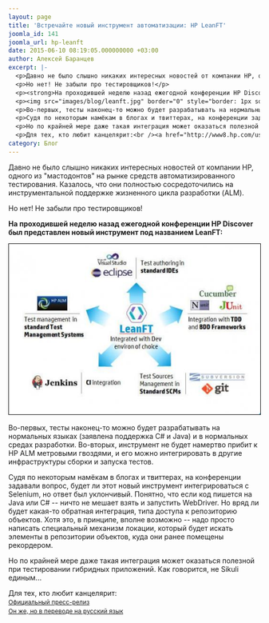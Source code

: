 ```yaml
---
layout: page
title: 'Встречайте новый инструмент автоматизации: HP LeanFT'
joomla_id: 141
joomla_url: hp-leanft
date: 2015-06-10 08:19:05.000000000 +03:00
author: Алексей Баранцев
excerpt: |-
  <p>Давно не было слышно никаких интересных новостей от компании HP, одного из "мастодонтов" на рынке средств автоматизированного тестирования. Казалось, что они полностью сосредоточились на инструментальной поддержке жизненного цикла разработки (ALM).</p>
  <p>Но нет! Не забыли про тестировщиков!</p>
  <p><strong>На проходившей неделю назад ежегодной конференции HP Discover был представлен новый инструмент под названием LeanFT:</strong></p>
  <p><img src="images/blog/leanft.jpg" border="0" style="border: 1px solid black;" /></p>
  <p>Во-первых, тесты наконец-то можно будет разрабатывать на нормальных языках (заявлена поддержка C# и Java) и в нормальных средах разработки. Во-вторых, инструмент не будет намертво прибит к HP ALM метровыми гвоздями, и его можно интегрировать в другие инфраструктуры сборки и запуска тестов.</p>
  <p>Судя по некоторым намёкам в блогах и твиттерах, на конференции задавали вопрос, будет ли этот новый инструмент интегрироваться с Selenium, но ответ был уклончивый. Понятно, что если код пишется на Java или C# -- ничто не мешает взять и запустить WebDriver. Но вряд ли будет какая-то обратная интеграция, типа доступа к репозиторию объектов. Хотя это, в принципе, вполне возможно -- надо просто написать специальный механизм локации, который будет искать элементы в репозитории объектов, куда они ранее помещены рекордером.</p>
  <p>Но по крайней мере даже такая интеграция может оказаться полезной при тестировании гибридных приложений. Как говорится, не Sikuli единым...</p>
  <p>Для тех, кто любит канцелярит:<br /><a href="http://www8.hp.com/us/en/hp-news/press-release.html?id=1998066#.VXfyKs-qpBc" style="font-size: 12.1599998474121px; line-height: 1.3em;">Официальный пресс-релиз<br /></a><a href="http://corp.cnews.ru/news/2015/06/03/hp_predlozhila_razrabotchikam_prilozheniy_reshenie_po_avtomatizacii_funkcionalnogo_testirovaniya_596228" style="font-size: 12.1599998474121px; line-height: 1.3em;">Он же, но в переводе на русский язык</a></p>
category: Блог
---
```

<p>Давно не было слышно никаких интересных новостей от компании HP, одного из "мастодонтов" на рынке средств автоматизированного тестирования. Казалось, что они полностью сосредоточились на инструментальной поддержке жизненного цикла разработки (ALM).</p>
<p>Но нет! Не забыли про тестировщиков!</p>
<p><strong>На проходившей неделю назад ежегодной конференции HP Discover был представлен новый инструмент под названием LeanFT:</strong></p>
<p><img src="images/blog/leanft.jpg" border="0" style="border: 1px solid black;" /></p>
<p>Во-первых, тесты наконец-то можно будет разрабатывать на нормальных языках (заявлена поддержка C# и Java) и в нормальных средах разработки. Во-вторых, инструмент не будет намертво прибит к HP ALM метровыми гвоздями, и его можно интегрировать в другие инфраструктуры сборки и запуска тестов.</p>
<p>Судя по некоторым намёкам в блогах и твиттерах, на конференции задавали вопрос, будет ли этот новый инструмент интегрироваться с Selenium, но ответ был уклончивый. Понятно, что если код пишется на Java или C# -- ничто не мешает взять и запустить WebDriver. Но вряд ли будет какая-то обратная интеграция, типа доступа к репозиторию объектов. Хотя это, в принципе, вполне возможно -- надо просто написать специальный механизм локации, который будет искать элементы в репозитории объектов, куда они ранее помещены рекордером.</p>
<p>Но по крайней мере даже такая интеграция может оказаться полезной при тестировании гибридных приложений. Как говорится, не Sikuli единым...</p>
<p>Для тех, кто любит канцелярит:<br /><a href="http://www8.hp.com/us/en/hp-news/press-release.html?id=1998066#.VXfyKs-qpBc" style="font-size: 12.1599998474121px; line-height: 1.3em;">Официальный пресс-релиз<br /></a><a href="http://corp.cnews.ru/news/2015/06/03/hp_predlozhila_razrabotchikam_prilozheniy_reshenie_po_avtomatizacii_funkcionalnogo_testirovaniya_596228" style="font-size: 12.1599998474121px; line-height: 1.3em;">Он же, но в переводе на русский язык</a></p>

